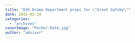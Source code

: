 ```yaml
---
title: "EHS Drama Department preps for \"Great Gatsby\""
date: 2015-02-19
categories: 
  - "archives"
coverImage: "Parker-Kate.jpg"
author: "adviser"
---
```



